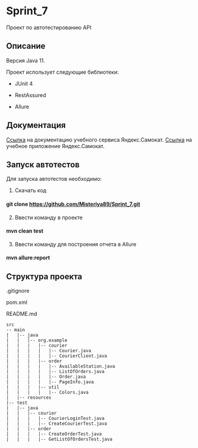 # Sprint_7
Проект по автотестированию API 

## **Описание**

Версия Java 11.

Проект использует следующие библиотеки:

* JUnit 4

* RestAssured

* Allure

## Документация

[Ссылка](https://qa-scooter.praktikum-services.ru/docs/) на документацию учебного сервиса Яндекс.Самокат. [Ссылка](http://qa-scooter.praktikum-services.ru/) на учебное приложение Яндекс.Самокат.


## Запуск автотестов

Для запуска автотестов необходимо:

1. Скачать код

#### git clone https://github.com/Misteriya89/Sprint_7.git

2. Ввести команду в проекте

#### mvn clean test

3. Ввести команду для построения отчета  в Allure

#### mvn allure:report

## Структура проекта

.gitignore

pom.xml

README.md

```
src
-- main
|   |-- java
|   |   |-- org.example
|   |   |   |-- courier
|   |   |   |   |-- Courier.java
|   |   |   |   |-- CourierClient.java
|   |   |   |-- order
|   |   |   |   |-- AvailableStation.java
|   |   |   |   |-- ListOfOrders.java
|   |   |   |   |-- Order.java
|   |   |   |   |-- PageInfo.java
|   |   |   |-- util
|   |   |   |   |-- Colors.java
|   |-- resources
|-- test
|   |-- java
|   |   |-- courier
|   |   |   |-- CourierLoginTest.java
|   |   |   |-- CreateCourierTest.java
|   |   |-- order
|   |   |   |-- CreateOrderTest.java
|   |   |   |-- GetListOfOrdersTest.java
```
